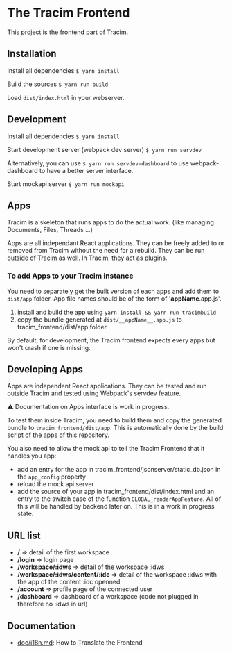 # The Tracim Frontend

This project is the frontend part of Tracim.

## Installation

Install all dependencies
`$ yarn install`

Build the sources
`$ yarn run build`

Load `dist/index.html` in your webserver.

## Development

Install all dependencies
`$ yarn install`

Start development server (webpack dev server)
`$ yarn run servdev`

Alternatively, you can use `$ yarn run servdev-dashboard` to use webpack-dashboard to have a better server interface.

Start mockapi server
`$ yarn run mockapi`


## Apps

Tracim is a skeleton that runs apps to do the actual work. (like managing Documents, Files, Threads ...)

Apps are all independant React applications.
They can be freely added to or removed from Tracim without the need for a rebuild.
They can be run outside of Tracim as well.
In Tracim, they act as plugins.

### To add Apps to your Tracim instance

You need to separately get the built version of each apps and add them to `dist/app` folder.
App file names should be of the form of '__appName__.app.js'.

1. install and build the app using `yarn install && yarn run tracimbuild`
2. copy the bundle generated at `dist/__appName__.app.js` to tracim_frontend/dist/app folder

By default, for development, the Tracim frontend expects every apps but won't crash if one is missing.

## Developing Apps

Apps are independent React applications. They can be tested and run outside Tracim and tested using Webpack's servdev feature.

:warning: Documentation on Apps interface is work in progress.

To test them inside Tracim, you need to build them and copy the generated bundle to `tracim_frontend/dist/app`.
This is automatically done by the build script of the apps of this repository.

You also need to allow the mock api to tell the Tracim Frontend that it handles you app:
- add an entry for the app in tracim_frontend/jsonserver/static_db.json in the `app_config` property
- reload the mock api server
- add the source of your app in tracim_frontend/dist/index.html and an entry to the switch case of the function `GLOBAL_renderAppFeature`. All of this will be handled by backend later on. This is in a work in progress state.


## URL list
- __/__ => detail of the first workspace
- __/login__ => login page
- __/workspace/:idws__ => detail of the workspace :idws
- __/workspace/:idws/content/:idc__ => detail of the workspace :idws with the app of the content :idc openned
- __/account__ => profile page of the connected user
- __/dashboard__ => dashboard of a workspace (code not plugged in therefore no :idws in url)

## Documentation
- [doc/i18n.md](doc/i18n.md): How to Translate the Frontend
